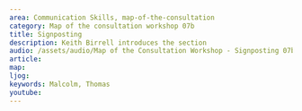 ```yaml
---
area: Communication Skills, map-of-the-consultation
category: Map of the consultation workshop 07b
title: Signposting
description: Keith Birrell introduces the section
audio: /assets/audio/Map of the Consultation Workshop - Signposting 07b Keith Birrell introduces the section - MQ.mp3
article: 
map:
ljog:  
keywords: Malcolm, Thomas
youtube: 
--- 
```

